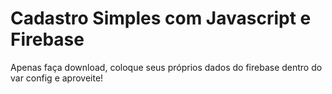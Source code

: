 # Cadastro Simples com Javascript e Firebase

Apenas faça download, coloque seus próprios dados do firebase dentro do var config e aproveite!
